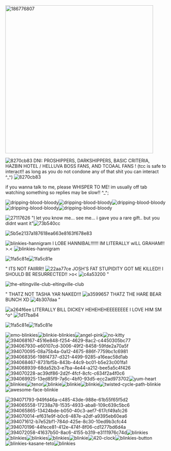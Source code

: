 <img width="460" height="460" alt="186776807" src="https://github.com/user-attachments/assets/8ab4b4c3-697f-4a15-894a-46f9d48b33f8" />



![8270cb83](https://github.com/user-attachments/assets/4a9a2c17-52f1-43d4-aae5-e518241f953f) DNI: PROSHIPPERS, DARKSHIPPERS, BASIC CRITERIA, HAZBIN HOTEL / HELLUVA BOSS FANS, AND TCOAAL FANS ! (tcc is safe to interact!! as long as you do not condone any of that shit you can interact ^_^) ![8270cb83](https://github.com/user-attachments/assets/4a9a2c17-52f1-43d4-aae5-e518241f953f)

if  you wanna talk to me, please WHISPER TO ME! im usually off tab watching something so replies may be slow!! ^_^; 


![dripping-blood-bloody](https://github.com/user-attachments/assets/a10df2f8-f2fc-46a7-9075-16fde3b71d13)![dripping-blood-bloody](https://github.com/user-attachments/assets/a10df2f8-f2fc-46a7-9075-16fde3b71d13)![dripping-blood-bloody](https://github.com/user-attachments/assets/a10df2f8-f2fc-46a7-9075-16fde3b71d13)![dripping-blood-bloody](https://github.com/user-attachments/assets/a10df2f8-f2fc-46a7-9075-16fde3b71d13)![dripping-blood-bloody](https://github.com/user-attachments/assets/a10df2f8-f2fc-46a7-9075-16fde3b71d13)


![27117626](https://github.com/user-attachments/assets/aa0046db-37bb-404d-a1bf-a54e139f04b2)
"I let you know me... see me... i gave you a rare gift.. but you didnt want it"![73b540cc](https://github.com/user-attachments/assets/ef4cfeb0-e376-4865-96b1-a39bbd3bbd30)

![5b5e2137a187618ea663e8163f678e83](https://github.com/user-attachments/assets/ace83170-219e-406f-bfa8-9162cd38e952)


![blinkies-hannigram](https://github.com/user-attachments/assets/4074879c-a7e3-4a36-b4a3-cd42f3b17721) I LOBE HANNIBAL!!!!!! IM LITERALLY wILL GRAHAM!! >.< ![blinkies-hannigram](https://github.com/user-attachments/assets/5a317192-4077-4559-b787-a495ade6e66a)


![1fa5c81e](https://github.com/user-attachments/assets/788dd2f3-f692-4209-a032-1c4a9da949cc)![1fa5c81e](https://github.com/user-attachments/assets/788dd2f3-f692-4209-a032-1c4a9da949cc)


" ITS NOT FAIIRR!! ![22aa77ce](https://github.com/user-attachments/assets/094b9ebf-625b-461a-9033-7eea5a8b49c4)
 JOSH'S FAT STUPIDITY GOT ME KILLED!! I SHOULD BE RESURRECTED!! >o< ![c4a53200](https://github.com/user-attachments/assets/8b07ce3c-44eb-497a-aeba-8c0555dc9e09)
 "

![the-eltingville-club-eltingville-club](https://github.com/user-attachments/assets/4a5eca8f-68e5-4a21-ba18-bea391b85723) 

" THATZ NOT TASHA YAR NAKED!!! ![a3599657](https://github.com/user-attachments/assets/74ab8cc5-1a56-4241-8655-02f90450fe7c)
 THATZ THE HARE BEAR BUNCH XD ![4b307daa](https://github.com/user-attachments/assets/91c703a1-7ecf-44e1-9f85-42c76ecbe24d)
 "

![a264f6ee](https://github.com/user-attachments/assets/f5ce6b3a-b5c3-4078-85c7-5b1e39cbf39e) LITERALLY BILL DICKEY HEHEHEHEEEEEEEE I LOVE HIM SM ^o^ ![1d17ba84](https://github.com/user-attachments/assets/cf59ed89-a565-4e80-8d60-95b39e22152c) 



![1fa5c81e](https://github.com/user-attachments/assets/788dd2f3-f692-4209-a032-1c4a9da949cc)![1fa5c81e](https://github.com/user-attachments/assets/788dd2f3-f692-4209-a032-1c4a9da949cc)

![emo-blinkies](https://github.com/user-attachments/assets/65df7ef6-b3f0-4681-be5e-1364618eb3ef)![blinkie-blinkies](https://github.com/user-attachments/assets/4eb716c7-05e8-4f36-914a-5860e6a1f55b)![angel-pink](https://github.com/user-attachments/assets/6b987784-add2-487c-b1ea-3ea5decbaf67)![no-kitty](https://github.com/user-attachments/assets/70eb1875-402d-4d2c-8b61-dff4e4cc5cee)![394068167-4516e848-f254-4629-8ac2-c4450305bc77](https://github.com/user-attachments/assets/568a1ad0-93ae-41be-9935-c9bc62473d39)![394067930-e60107cd-3006-49f2-8458-59fde2a70a5f](https://github.com/user-attachments/assets/d8873c90-de3f-4088-acef-f6ad3496dac4)![394070095-08a75b4a-0a12-4675-886f-7759bc1c6981](https://github.com/user-attachments/assets/d470ae30-bb86-44f3-bb00-8dcebe0a6cab)![394068356-198f4737-d321-4499-9285-a16eac58d1ab](https://github.com/user-attachments/assets/48387160-e249-40ab-ab3d-b8e31b098950)![394068467-8731bf5b-843b-44c9-bc01-b5e23c001fa1](https://github.com/user-attachments/assets/5af7fe88-33a8-4df8-945a-b4f66519e73f)![394068939-68da52b3-e7ba-4e44-a212-bee5a5c4f426](https://github.com/user-attachments/assets/2cbfb954-6694-4b41-b695-76bf913a9b8e)![394070228-ac39df86-2d2f-4fcf-8cfc-c634f2a4f0c6](https://github.com/user-attachments/assets/59641c59-96f6-4c21-8e97-2cd3f39493c4)![394069925-13ed85f9-7a6c-4bf0-93d5-ecc2ad973702](https://github.com/user-attachments/assets/5b14c81f-1372-4e53-80b3-33501faab006)![yum-heart](https://github.com/user-attachments/assets/0cfbba38-6f01-46cf-8a1c-54ba633bff14)![blinkies](https://github.com/user-attachments/assets/85c9e643-636b-43a0-8c36-b8ef65823c81)![tenor](https://github.com/user-attachments/assets/37fe94bc-fb17-4a03-9c90-04bd5b771006)![blinkie](https://github.com/user-attachments/assets/7393bdb3-4ccb-4ae9-aba9-bdbde2d6eca9)![blinkie](https://github.com/user-attachments/assets/68ee23f1-59eb-4655-ba1c-50994cbaa335)![blinkie](https://github.com/user-attachments/assets/82325b6c-c0df-45ba-b00e-6e384930c440)![twisted-cycle-path-blinkie](https://github.com/user-attachments/assets/051131d5-1dc9-451b-a991-7e54c6026b90)![awesome-face-blinkie](https://github.com/user-attachments/assets/fd44d43e-ae7f-4042-a448-d594e0382e9c)









![394071793-949fd46a-c485-43de-988e-61b55f65f5d2](https://github.com/user-attachments/assets/64bd9ced-5062-4221-8524-44c57cf04f57)![394065558-17238a78-1535-4933-aba8-109c639c5bc6](https://github.com/user-attachments/assets/670268dd-440c-4d6e-98f2-b34007827bbb)![394065865-13424bde-b050-40c3-aef7-617cf49a1c26](https://github.com/user-attachments/assets/c5a7a7bd-d235-4636-97fd-db463f1af34c)![394070014-ef631e9f-b0c6-487e-a2df-a9395eb60ea6](https://github.com/user-attachments/assets/865db178-31ba-4076-a47e-8dcb54348ce5)![394071612-b7e52bf1-784d-425e-8c30-10ed9b3cfc44](https://github.com/user-attachments/assets/13ce3179-db02-41f5-be9f-00cb93a4b56c)![394070196-44fece81-412e-474f-8f06-cd1277bd6d4a](https://github.com/user-attachments/assets/764e835e-6107-47d8-bc71-ba89c94e3c35)![394072058-41637b50-8ac6-4155-b319-e3111976c74d](https://github.com/user-attachments/assets/6599d954-9419-43fe-ab67-6a37de59af37)![blinkies](https://github.com/user-attachments/assets/608962ec-b0ef-4458-9781-43afc39f6e59)![blinkies](https://github.com/user-attachments/assets/810366d4-dc27-45c9-9e04-fbfb09fcaed1)![blinkies](https://github.com/user-attachments/assets/963b9d29-a77a-445f-ae10-7d6d12f0fa94)![blinkies](https://github.com/user-attachments/assets/b170c3b3-3bee-4b0c-8386-5945f0248478)![blinkie](https://github.com/user-attachments/assets/2e4af0da-0ed9-4b91-9fd1-0902320b773d)![420-clock](https://github.com/user-attachments/assets/d8784d84-5c62-4a4f-8c59-3353118ed740)![blinkies-button](https://github.com/user-attachments/assets/392c23d0-93ad-44a9-8447-2bc71e414f72)![blinkies-kasane-teto](https://github.com/user-attachments/assets/e2842755-0e6c-4292-a168-d047f62beec1)![blinkies](https://github.com/user-attachments/assets/0e32619d-e647-479e-a429-013a5d000472)




























